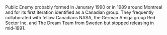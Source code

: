 Public Enemy probably formed in Janurary 1990 or in 1989 around Montreal and for its first iteration identified as a Canadian group. They frequently collaborated with fellow Canadians NASA, the German Amiga group Red Sector Inc. and The Dream Team from Sweden but stopped releasing in mid-1991. 